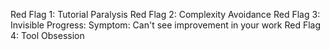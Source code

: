 Red Flag 1: Tutorial Paralysis
Red Flag 2: Complexity Avoidance
Red Flag 3: Invisible Progress: Symptom: Can't see improvement in your work
Red Flag 4: Tool Obsession